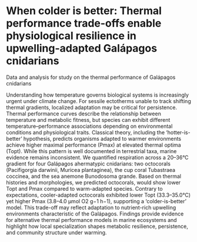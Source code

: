 # When colder is better: Thermal performance trade-offs enable physiological resilience in upwelling-adapted Galápagos cnidarians
Data and analysis for study on the thermal performance of Galápagos cnidarians

Understanding how temperature governs biological systems is increasingly urgent under climate change. For sessile ectotherms unable to track shifting thermal gradients, localized adaptation may be critical for persistence. Thermal performance curves describe the relationship between temperature and metabolic fitness, but species can exhibit different temperature–performance associations depending on environmental conditions and physiological traits. Classical theory, including the ‘hotter-is-better’ hypothesis, predicts organisms adapted to warmer environments achieve higher maximal performance (Pmax) at elevated thermal optima (Topt). While this pattern is well documented in terrestrial taxa, marine evidence remains inconsistent. We quantified respiration across a 20–36°C gradient for four Galápagos ahermatypic cnidarians: two octocorals (Pacifigorgia darwinii, Muricea plantaginea), the cup coral Tubastraea coccinea, and the sea anemone Bunodosoma grande. Based on thermal histories and morphologies, we predicted octocorals, would show lower Topt and Pmax compared to warm-adapted species. Contrary to expectations, cooler-adapted octocorals exhibited lower Topt (33.3–35.0°C) yet higher Pmax (3.8–4.0 μmol O2 g−1 h−1), supporting a ‘colder-is-better’ model. This trade-off may reflect adaptation to nutrient-rich upwelling environments characteristic of the Galápagos. Findings provide evidence for alternative thermal performance models in marine ecosystems and highlight how local specialization shapes metabolic resilience, persistence, and community structure under warming. 
